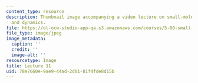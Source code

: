 ```yaml
---
content_type: resource
description: Thumbnail image accompanying a video lecture on small-molecule spectroscopy
  and dynamics.
file: https://ol-ocw-studio-app-qa.s3.amazonaws.com/courses/5-80-small-molecule-spectroscopy-and-dynamics-fall-2008/78e7660e9ae944ad2d0181f4fde8d15b_mit5_80f08lec11_th.jpg
file_type: image/jpeg
image_metadata:
  caption: ''
  credit: ''
  image-alt: ''
resourcetype: Image
title: Lecture 11
uid: 78e7660e-9ae9-44ad-2d01-81f4fde8d15b
---
```

